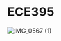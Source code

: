 # ECE395

![IMG_0567 (1)](https://github.com/user-attachments/assets/7443357e-f1b7-4212-a7e2-b99164c0fe3e)
